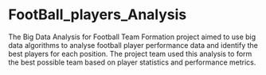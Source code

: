 # FootBall_players_Analysis
The Big Data Analysis for Football Team Formation project aimed to use big data algorithms  to analyse football player performance data and identify the best players for each position.  The project team used this analysis to form the best possible team based on player statistics  and performance metrics.
